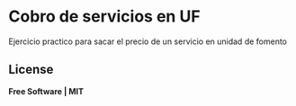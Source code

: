 # Cobro de servicios en UF

Ejercicio practico para sacar el precio de un servicio en unidad de fomento


## License

**Free Software | MIT**
